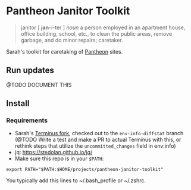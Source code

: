 # Pantheon Janitor Toolkit

> janitor [ **jan**-i-ter ]
> *noun*
> a person employed in an apartment house, office building, school, etc., to clean the public areas, remove garbage, and do minor repairs; caretaker.

Sarah's toolkit for caretaking of [Pantheon](https://pantheon.io) sites.

## Run updates

@TODO DOCUMENT THIS

## Install

### Requirements
* Sarah's [Terminus fork](https://github.com/sarahg/terminus), checked out to the `env-info-diffstat` branch (@TODO Write a test and make a PR to actual Terminus with this, or rethink steps that utilize the `uncommitted_changes` field in env:info)
* jq: https://stedolan.github.io/jq/
* Make sure this repo is in your `$PATH`:

`export PATH="$PATH:$HOME/projects/pantheon-janitor-toolkit"`

You typically add this lines to ~/.bash_profile or ~/.zshrc.